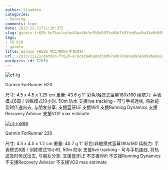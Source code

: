 ```yaml
---
author: liuadmin
categories:
- Running
comments: true
date: 2013-12-21T11:16:37Z
slug: garmin-fr620-%e7%ac%ac%e4%ba%8c%e5%9d%97%e8%b7%91%e6%ad%a5%e6%89%8b%e8%a1%a8%e7%9b%ae%e6%a0%87
tags:
- FR 620
- garmin
title: Garmin FR620 第二块跑步手表目标
url: /2013/12/21/garmin-fr620-e7acace4ba8ce59d97e8b791e6ada5e6898be8a1a8e79baee6a087/
wordpress_id: 52630
---
```


[![cf-lg](http://7bv9gn.com1.z0.glb.clouddn.com/wp-content/uploads/2013/12/cf-lg.jpg)](http://7bv9gn.com1.z0.glb.clouddn.com/wp-content/uploads/2013/12/cf-lg.jpg)

Garmin ForRunner 620

尺寸: 4.5 x 4.5 x 1.25 cm
重量: 43.6 g
1“ 彩色/触摸式萤幕180x180
续航力: 手表模式6周 / 训练模式10小时.
50m 防水
支援live tracking - 可与手机连线, 将轨迹及时传送出去, 与朋友分享.
支援蓝牙LE
支援Wifi
支援Running Dynamics
支援Recovery Advisor
支援VO2 max estimate

[![cf-lg888](http://7bv9gn.com1.z0.glb.clouddn.com/wp-content/uploads/2013/12/cf-lg888.jpg)](http://7bv9gn.com1.z0.glb.clouddn.com/wp-content/uploads/2013/12/cf-lg888.jpg)

Garmin ForRunner 220

尺寸: 4.5 x 4.5 x 1.2 cm
重量: 40.7 g
1“ 彩色/非触摸式萤幕180x180
续航力: 手表模式6周 / 训练模式10小时.
50m 防水
支援live tracking - 可与手机连线, 将轨迹及时传送出去, 与朋友分享.
支援蓝牙LE
不支援Wifi
不支援Running Dynamics
不支援Recovery Advisor
不支援VO2 max estimate


